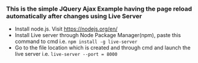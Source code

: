 ### This is the simple JQuery Ajax Example having the page reload automatically after changes using Live Server
* Install node.js. Visit https://nodejs.org/en/
* Install Live server through Node Package Manager(npm), paste this command to cmd i.e. ```npm install -g live-server```
* Go to the file location which is created and through cmd and launch the live server i.e. ```live-server --port = 8000```

